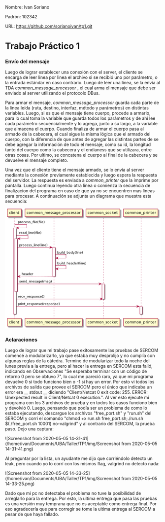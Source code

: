 Nombre: Ivan Soriano

Padrón: 102342

URL: https://github.com/sorianoivan/tp1.git



# Trabajo Práctico 1



### Envío del mensaje

Luego de lograr establecer una conexión con el server, el cliente se encarga de leer linea por linea el archivo si se recibió uno por parámetro, o la entrada estándar en caso contrario. Luego de leer una linea, se la envía al TDA *common_message_processor* , el cual arma el mensaje que debe ser enviado al server utilizando el protocolo DBus.

 Para armar el mensaje, *common_message_processor*  guarda cada parte de la linea leída (ruta, destino, interfaz, método y parámetros) en distintas variables. Luego, si es que el mensaje tiene cuerpo, procede a armarlo, para lo cual toma la variable que guarda todos los parámetros y de ahí lee cada parámetro secuencialmente y lo agrega, junto a su largo, a la variable que almacena el cuerpo. Cuando finaliza de armar el cuerpo pasa al armado de la cabecera, el cual sigue la misma lógica que el armado del cuerpo, con la diferencia de que antes de agregar las distintas partes de se debe agregar la información de todo el mensaje, como su id, la longitud tanto del cuerpo como la cabecera y el endianess que se utilizara, entre otras cosas. Por ultimo, se concatena el cuerpo al final de la cabecera y se devuelve el mensaje completo. 

Una vez que el cliente tiene el mensaje armado, se lo envía al server mediante la conexión previamente establecida y luego espera la respuesta del servidor. La respuesta es enviada a *common_printer* que la imprime por pantalla. Luego continua leyendo otra linea o comienza la secuencia de finalizacion del programa en caso de que ya no se encuentren mas lineas para procesar. A continuación se adjunta un diagrama que muestra esta secuencia:

![Envio_Mensaje_Diagrama_Secuencia](/img/Envio_Mensaje_Diagrama_Secuencia.png)



### Aclaraciones

Luego de lograr que mi trabajo pase exitosamente las pruebas de SERCOM comencé a modularizarlo, ya que estaba muy desprolijo y no cumplía con algunas reglas de la cátedra. Termine de modularizar todo la noche del lunes previa a la entrega, pero al hacer la entrega en SERCOM esta falló, indicando en Observaciones "Se esperaba terminar con un código de retorno 0 pero se obtuvo 7", lo cual me pareció raro, ya que mi programa devuelve 0 si todo funciono bien o -1 si hay un error. Por esto vi todos los archivos de salida que provee el SERCOM pero el único que indicaba un error era __ stdout __ diciendo "Client/Netcat 0 exit code: 255. ERROR: Unexpected result in Client/Netcat 0 execution.". Al ver esto ejecute mi programa con los 3 archivos de prueba y en todos los casos funciono bien y devolvió 0. Luego, pensando que podía ser un problema de como lo estaba ejecutando, descargue los archivos "free_port.sh" y "run.sh" del SERCOM y corri el comando "chmod +x run.sh free_port.sh;./run.sh $(./free_port.sh 10001) no-valgrind" y al contrario del SERCOM, la prueba paso. Dejo una captura:

![Screenshot from 2020-05-05 14-31-41](/home/ivan/Documents/UBA/Taller/TP1/img/Screenshot from 2020-05-05 14-31-41.png)

Al preguntar por la lista, un ayudante me dijo que corriéndolo detecto un leak, pero cuando yo lo corrí con los mismos flag, valgrind no detecto nada:

![Screenshot from 2020-05-05 14-33-25](/home/ivan/Documents/UBA/Taller/TP1/img/Screenshot from 2020-05-05 14-33-25.png)

Dado que mi pc no detectaba el problema no tuve la posibilidad de arreglarlo para la entrega. Por esto, la ultima entrega que pasa las pruebas es una versión muy temprana que no es aceptable como entrega final. Por eso agradecería que para corregir se tome la ultima entrega al SERCOM a pesar de que haya fallado.